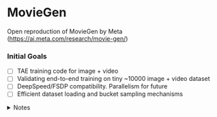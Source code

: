 # MovieGen

Open reproduction of MovieGen by Meta (https://ai.meta.com/research/movie-gen/)

### Initial Goals

- [ ] TAE training code for image + video
- [ ] Validating end-to-end training on tiny ~10000 image + video dataset
- [ ] DeepSpeed/FSDP compatibility. Parallelism for future
- [ ] Efficient dataset loading and bucket sampling mechanisms

<details>
<summary> Notes </summary>

- Scaling training data and compute on vanilla transformer from [Attention is All you Need](https://arxiv.org/abs/1706.03762) works well for generative video.
- Flow matching objective.
  - [Flow Matching for Generative Modeling](https://arxiv.org/abs/2210.02747)
  - [An introduction to Flow Matching](https://mlg.eng.cam.ac.uk/blog/2024/01/20/flow-matching.html)
  - [Flow Matching in Latent Space](https://vinairesearch.github.io/LFM/)
  - [Match flows, not scores](https://ayandas.me/blogs/2024-04-26-flow-matching-strightning-sd3.html)
- Movie Gen Video is trained on ~100M videos and ~1B images
  - To improve video generation quality, SFT on small high quality video/text dataset
  - 30B parameters, can reason about object motion, subject-object interactions, geometry, camera motions, physics and more
  - Other capabilities include personalization, precise editing, etc.
- Movie Gen Audio is trained on ~1M hours of audio
  - SFT performed on small set of high quality (text, audio) and (text, audio, video) pairs.
- Training recipe:
  - Text-to-image pretraining at 256px.
  - Text-to-image + Text-to-video pretraining at 768px (upto 16s at 16 FPS).
  - Personalized text-to-video, finetuning, video-to-video editing at 768px

<table align="center">
<tr align="center"><img src="assets/training-recipe.png" /></tr>
</table>

- Joint foundational model for text-to-image and text-to-video tasks. Images are treated as single frame video. Image-text pairs are easier to scale with diverse concepts and styles, and so joint modeling leads to better generalization capabilities.
- Single temporal autoencoder (TAE) for RGB images and videos to map to latent space.
- Spatial upsampler upscales 768px to 1080p resolution.
- Text encoders used: [UL2](https://huggingface.co/google/ul2), [MetaCLIP](https://huggingface.co/facebook/metaclip-h14-fullcc2.5b), [ByT5](https://huggingface.co/google/byt5-large)
- TAE compresses video of shape $T' \times 3 \times H' \times W'$ to continuous-valued latent $T \times C \times H \times W$ where $T \lt T', H \lt H', W \lt W'$. 8x compression ratio.
  - **Architecture:**
    - Similar to image VAE but has extra temporal layers. After each 2D spatial convolution, 1D temporal convolution and 1D temporal attention after each 2D spatial attention. All temporal convolutions use symmetrical replicate padding.
    - Temporal downsampling performed with strided convolution with `stride=2`, and upsampling by neareast neighbour interpolation.
    - Increasing latent channels leads to better reconstruction. `C = 16` is chosen.
    - Spatial parameters are initialized from image VAE and then temporal parameters are inflated. Jointly trained on image-video data in ratio 1:3.
    - Improvements to training objective: Original objective in [High Resolution Image Synthesis with Latent Diffusion Models](https://arxiv.org/abs/2112.10752) leads to "spots" in pixel space - latent vectors with high norms in certain spatial locations. Loss penalty for encoding values far from the mean. Given an input latent $X$, outlier penalty loss (OPL) is described as:

      $\mathcal{L}_{\text{OPL}}(X, r) = \frac{1}{HW} \sum_{i=1}^{H} \sum_{j=1}^{W} \max \left( \| X_{i,j} - \text{Mean}(X) \| - r \| \text{Std}(X) \| , 0 \right)$
    
      $r$ is a scaling factor denoting how far outside the standard deviation a latent value needs to be for penalization to take effect. $\mathcal{L}_{\text{OPL}}$ is added to standard VAE losses (reconstruction, discriminator, perceptual). They set $r = 3$ and a large loss weight for outlier loss.
  - Temporal tiling: To support efficient inference, input video and latent tensors are broken into tiles along temporal dimension and alpha blended. Standard approach similar to spatial tiling. [Reference for spatial tiling](https://github.com/huggingface/diffusers/blob/99f608218caa069a2f16dcf9efab46959b15aec0/src/diffusers/models/autoencoders/autoencoder_kl_cogvideox.py#L1299). Tile size of 32 pixel-space frames, or 4 latent-space frames, tile without overlap in encoder, tile with overlap of 16-pixel space (2 latent-space) frames in decoder. Standard linear blending.
  - Flow matching objective. Video sample in latent space $X_1$ has noise added to it sampled from normal distribution, at timestep $t \in [0, 1]$. Model is trained to predict velocity - $V_t = \frac{dX_t}{dt}$, which teaches the model to "move" noisy sample in direction of clean latent sample.
    - Simple linear interpolation ([optimal transport path](https://arxiv.org/abs/2210.02747)): $X_t = t \cdot X_1 + (1 - (1 - \sigma_{min})t) \cdot X_0$, with $\sigma_{min} = 10^{-5}$.
    - Ground truth velocity: $V_T = \frac{dX_t}{dt} = X_1 + (\sigma_{min} - 1) \cdot X_0$.
    - Model predicts $V_t' = u(X_t, P, t; \theta)$, where $\theta$ denotes model parameters, $P$ is the prompt condition and $X_t$ is the noisy latent sampled at timestep $t$.
    - The model is trained by minimizing the mean squared loss between ground truth velocity and model prediction.
  - > Empirically, we found that Flow Matching was more robust to the exact choice of noise schedules and it outperforms diffusion losses (see Section 3.6.2). Thus, we adopt Flow Matching for its simplicity and high performance.
- Training and modeling details:
  - Modeling params: 48 layers, 6144 embedding dimension, 16384 feedforward dimension, 48 attention heads, SwiGLU activations, RMSNorm.
  - FPS is appended to text prompts as "FPS-16" or "FPS-24". 16 and 24 are the only ones used.

</details>
